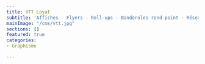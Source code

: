 ```yaml
---
title: VTT Loyat
subtitle: 'Affiches - Flyers - Roll-ups - Banderoles rond-point - Réseaux sociaux '
mainImage: "/cms/vtt.jpg"
sections: []
featured: true
categories:
- Graphisme

---
```

